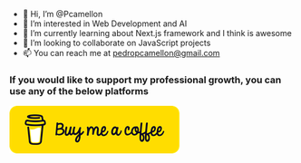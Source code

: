 <!---
Pcamellon/Pcamellon is a ✨ special ✨ repository because its `README.md` (this file) appears on your GitHub profile.
You can click the Preview link to take a look at your changes.
--->

- 👋 Hi, I’m @Pcamellon
- 👀 I’m interested in Web Development and AI
- 🌱 I’m currently learning about Next.js framework and I think is awesome
- 💞️ I’m looking to collaborate on JavaScript projects
- 📫 You can reach me at <pedropcamellon@gmail.com>

### If you would like to support my professional growth, you can use any of the below platforms

[![Buy me a coffee](buymeacoffee.png)](https://www.buymeacoffee.com/pedropcamellon "Buy me a coffee")
